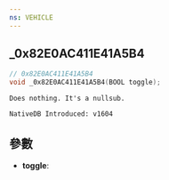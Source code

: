```yaml
---
ns: VEHICLE
---
```

## _0x82E0AC411E41A5B4

```c
// 0x82E0AC411E41A5B4
void _0x82E0AC411E41A5B4(BOOL toggle);
```

```
Does nothing. It's a nullsub.

NativeDB Introduced: v1604
```

## 參數
* **toggle**:
